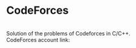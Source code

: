 # CodeForces

<br>
Solution of the problems of Codeforces in C/C++.
<br>
CodeForces account link: 
<href = "https://codeforces.com/profile/priAurin" />
